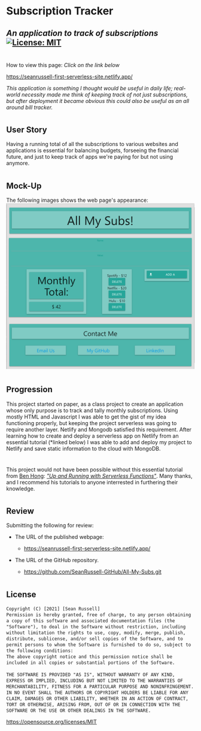 # **Subscription Tracker**
## *An application to track of subscriptions*  [![License: MIT](https://img.shields.io/badge/License-MIT-yellow.svg)](https://opensource.org/licenses/MIT)


#
How to view this page:
  *Click on the link below*

https://seanrussell-first-serverless-site.netlify.app/

  *This application is something  I thought would be useful in daily life; real-world necessity made me think of keeping track of not just subscriptions, but after deployment it became obvious this could also be useful as an all around bill tracker.*


#
## User Story

Having a running total of all the subscriptions to various websites and applications is essential for balancing budgets, forseeing the financial future, and just to keep track of apps we're paying for but not using anymore. 

#
## Mock-Up

The following images shows the web page's appearance:
![All-My-Subs](/public/views/All-My-Subs.PNG)

#

## Progression

This project started on paper, as a class project to create an application whose only purpose is to track and tally monthly subscriptions.
Using mostly HTML and Javascript I was able to get the gist of my idea functioning properly, but keeping the project serverless was going to require another layer. Netlify and Mongodb satisfied this requirement.
After learning how to create and deploy a serverless app on Netlify from an essential tutorial (*linked below) I was able to add and deploy my project to Netlify and save static information to the cloud with MongoDB.

#
This project would not have been possible without this essential tutorial from [Ben Hong](https://github.com/bencodezen): [*"Up and Running with Serverless Functions"*](https://explorers.netlify.com/learn/up-and-running-with-serverless-functions). Many thanks, and I recommend his tutorials to anyone interrested in furthering their knowledge.
#
## Review

Submitting the following for review:

* The URL of the published webpage:

  - https://seanrussell-first-serverless-site.netlify.app/

* The URL of the GitHub repository.
   
   - https://github.com/SeanRussell-GitHub/All-My-Subs.git



#
## License
    Copyright (C) [2021] [Sean Russell]
    Permission is hereby granted, free of charge, to any person obtaining a copy of this software and associated documentation files (the "Software"), to deal in the Software without restriction, including without limitation the rights to use, copy, modify, merge, publish, distribute, sublicense, and/or sell copies of the Software, and to permit persons to whom the Software is furnished to do so, subject to the following conditions:
    The above copyright notice and this permission notice shall be included in all copies or substantial portions of the Software.
    
    THE SOFTWARE IS PROVIDED "AS IS", WITHOUT WARRANTY OF ANY KIND, EXPRESS OR IMPLIED, INCLUDING BUT NOT LIMITED TO THE WARRANTIES OF MERCHANTABILITY, FITNESS FOR A PARTICULAR PURPOSE AND NONINFRINGEMENT. IN NO EVENT SHALL THE AUTHORS OR COPYRIGHT HOLDERS BE LIABLE FOR ANY CLAIM, DAMAGES OR OTHER LIABILITY, WHETHER IN AN ACTION OF CONTRACT, TORT OR OTHERWISE, ARISING FROM, OUT OF OR IN CONNECTION WITH THE SOFTWARE OR THE USE OR OTHER DEALINGS IN THE SOFTWARE.
https://opensource.org/licenses/MIT

